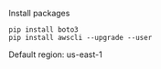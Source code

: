 Install packages

```
pip install boto3
pip install awscli --upgrade --user
```

Default region: us-east-1